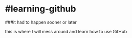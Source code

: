 #learning-github
===============

###it had to happen sooner or later

this is where I will mess around and learn how to use GitHub
